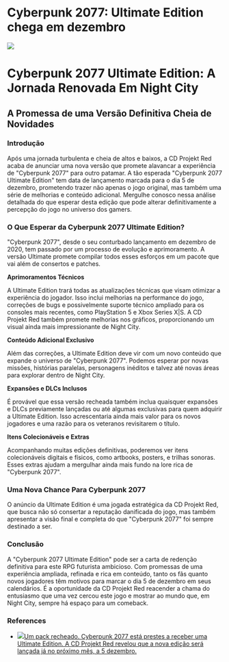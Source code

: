 # Cyberpunk 2077: Ultimate Edition chega em dezembro

![](https://oaidalleapiprodscus.blob.core.windows.net/private/org-gXPbBm0AsUo5a4CtQGiKlNGU/user-w6ZkVLVP9InJi6KkAr5kPeie/img-c7hvtvgoPo0lploJIeqcrN08.png?st=2023-11-22T07%3A00%3A15Z&se=2023-11-22T09%3A00%3A15Z&sp=r&sv=2021-08-06&sr=b&rscd=inline&rsct=image/png&skoid=6aaadede-4fb3-4698-a8f6-684d7786b067&sktid=a48cca56-e6da-484e-a814-9c849652bcb3&skt=2023-11-22T01%3A04%3A24Z&ske=2023-11-23T01%3A04%3A24Z&sks=b&skv=2021-08-06&sig=0%2B671mUVnloKzXpLpzgHzg3Z%2BsAIEO0PQOVtjLWMRY8%3D)

# Cyberpunk 2077 Ultimate Edition: A Jornada Renovada Em Night City

## A Promessa de uma Versão Definitiva Cheia de Novidades

### Introdução

Após uma jornada turbulenta e cheia de altos e baixos, a CD Projekt Red acaba de anunciar uma nova versão que promete alavancar a experiência de "Cyberpunk 2077" para outro patamar. A tão esperada "Cyberpunk 2077 Ultimate Edition" tem data de lançamento marcada para o dia 5 de dezembro, prometendo trazer não apenas o jogo original, mas também uma série de melhorias e conteúdo adicional. Mergulhe conosco nessa análise detalhada do que esperar desta edição que pode alterar definitivamente a percepção do jogo no universo dos gamers.

### O Que Esperar da Cyberpunk 2077 Ultimate Edition?

"Cyberpunk 2077", desde o seu conturbado lançamento em dezembro de 2020, tem passado por um processo de evolução e aprimoramento. A versão Ultimate promete compilar todos esses esforços em um pacote que vai além de consertos e patches.

**Aprimoramentos Técnicos**

A Ultimate Edition trará todas as atualizações técnicas que visam otimizar a experiência do jogador. Isso inclui melhorias na performance do jogo, correções de bugs e possivelmente suporte técnico ampliado para os consoles mais recentes, como PlayStation 5 e Xbox Series X|S. A CD Projekt Red também promete melhorias nos gráficos, proporcionando um visual ainda mais impressionante de Night City.

**Conteúdo Adicional Exclusivo**

Além das correções, a Ultimate Edition deve vir com um novo conteúdo que expande o universo de "Cyberpunk 2077". Podemos esperar por novas missões, histórias paralelas, personagens inéditos e talvez até novas áreas para explorar dentro de Night City.

**Expansões e DLCs Inclusos**

É provável que essa versão recheada também inclua quaisquer expansões e DLCs previamente lançadas ou até algumas exclusivas para quem adquirir a Ultimate Edition. Isso acrescentaria ainda mais valor para os novos jogadores e uma razão para os veteranos revisitarem o título.

**Itens Colecionáveis e Extras**

Acompanhando muitas edições definitivas, poderemos ver itens colecionáveis digitais e físicos, como artbooks, posters, e trilhas sonoras. Esses extras ajudam a mergulhar ainda mais fundo na lore rica de "Cyberpunk 2077".

### Uma Nova Chance Para Cyberpunk 2077

O anúncio da Ultimate Edition é uma jogada estratégica da CD Projekt Red, que busca não só consertar a reputação danificada do jogo, mas também apresentar a visão final e completa do que "Cyberpunk 2077" foi sempre destinado a ser.

### Conclusão

A "Cyberpunk 2077 Ultimate Edition" pode ser a carta de redenção definitiva para este RPG futurista ambicioso. Com promessas de uma experiência ampliada, refinada e rica em conteúdo, tanto os fãs quanto novos jogadores têm motivos para marcar o dia 5 de dezembro em seus calendários. É a oportunidade da CD Projekt Red reacender a chama do entusiasmo que uma vez cercou este jogo e mostrar ao mundo que, em Night City, sempre há espaço para um comeback.

### References

* [![](https://sm.ign.com/t/ign_pt/news/c/cyberpunk-/cyberpunk-2077-ultimate-edition-coming-next-month_3n2j.640.jpg)Um pack recheado. Cyberpunk 2077 está prestes a receber uma Ultimate Edition. A CD Projekt Red revelou que a nova edição será lançada já no próximo mês, a 5 dezembro.](https://pt.ign.com/cyberpunk-2077/132835/news/cyberpunk-2077-ultimate-edition-chega-em-dezembro)